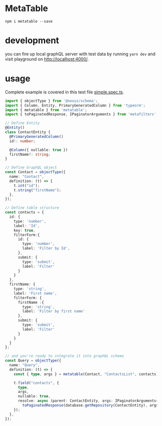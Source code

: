 # MetaTable

`npm i metatable --save`


# development

you can fire up local graphQL server with test data by running `yarn dev` and visit playground on [http://localhost:4000/](http://localhost:4000/).

# usage

Complete example is covered in this test file [simple.spec.ts](src/__tests__/simple.spec.ts).

```typescript
import { objectType } from '@nexus/schema';
import { Column, Entity, PrimaryGeneratedColumn } from 'typeorm';
import { metatable } from 'metatable';
import { toPaginatedResponse, IPaginatorArguments } from 'metafilters';

// Define Entity
@Entity()
class ContactEntity {
  @PrimaryGeneratedColumn()
  id!: number;

  @Column({ nullable: true })
  firstName?: string;
}

// Define GraphQL object
const Contact = objectType({
  name: "Contact",
  definition: (t) => {
    t.int("id");
    t.string("firstName");
  },
});

// Define table structure
const contacts = {
  id: {
    type: 'number',
    label: 'Id',
    key: true,
    filterForm:{
      id: {
        type: 'number',
        label: 'Filter by Id',
      },
      submit: {
        type: 'submit',
        label: 'Filter'
      }
    }
  },
  firstName: {
    type: 'string',
    label: 'First name',
    filterForm: {
      firstName :{
        type: 'string',
        label: 'Filter by first name'
      },
      submit: {
        type: 'submit',
        label: 'Filter'
      }
    }
  }
};

// and you're ready to integrate it into graphQL schema
const Query = objectType({
  name: "Query",
  definition: (t) => {
    const { type, args } = metatable(Contact, "ContactsList", contacts);

    t.field("contacts", {
      type,
      args,
      nullable: true,
      resolve: async (parent: ContactEntity, args: IPaginatorArguments<ContactEntity>) =>
        toPaginatedResponse(database.getRepository(ContactEntity), args)
    });
  },
});

```
